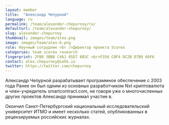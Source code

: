 ```yaml
---
layout: member
title:  "Александр Чепурной"
language: ru
permalink: /team/alexander-chepurnoy/ru/
defaulturl: /team/alexander-chepurnoy/
slug: alexander-chepurnoy
thumbnail: images/team/alex.png
image: images/team/alex-b.png
role: Научный сотрудник <br />Директор проекта Scorex
categories: team scorex research
fingerprint: 2FB8 3BB8 C461 85D7 6B3C <br>F356 C0F4 DC2B D7B9 66F6
contact: alex.chepurnoy@iohk.io
twitter: https://twitter.com/chepurnoy
---
```

Александр Чепурной разрабатывает программное обеспечение с 2003 года Ранее он был одним из основных разработчиком Nxt криптовалюта и член-учредитель smartcontract.com, не говоря уже о многочисленных других проектов Александр принимал участие в.

Окончил Санкт-Петербургский национальный исследовательский университет ИТМО и имеет несколько статей, опубликованных в рецензируемых российских журналах.